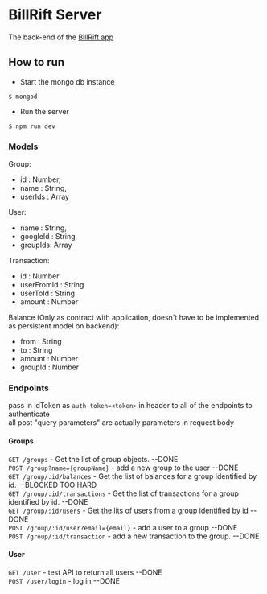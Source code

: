 # BillRift Server
The back-end of the [BillRift app](https://github.com/andrew-zhou/billrift-app)

## How to run
- Start the mongo db instance
```
$ mongod
```
- Run the server  
```
$ npm run dev
```

### Models
Group:
  - id : Number,
  - name : String,
  - userIds : Array
  
User:
  - name : String,
  - googleId : String,
  - groupIds: Array

Transaction:  
  - id : Number  
  - userFromId : String  
  - userToId :  String  
  - amount : Number 
  
Balance (Only as contract with application, doesn't have to be implemented as persistent model on backend):
  - from : String
  - to : String
  - amount : Number
  - groupId : Number
  
### Endpoints 
pass in idToken as `auth-token=<token>` in header to all of the endpoints to authenticate  
all post "query parameters" are actually parameters in request body
#### Groups
`GET /groups` - Get the list of group objects. --DONE  
`POST /group?name={groupName}` - add a new group to the user --DONE  
`GET /group/:id/balances` - Get the list of balances for a group identified by id. --BLOCKED TOO HARD  
`GET /group/:id/transactions` - Get the list of transactions for a group identified by id. --DONE  
`GET /group/:id/users` - Get the lits of users from a group identified by id --DONE  
`POST /group/:id/user?email={email}` - add a user to a group --DONE  
`POST /group/:id/transaction` - add a new transaction to the group. --DONE  
#### User
`GET /user` - test API to return all users --DONE  
`POST /user/login` - log in --DONE
